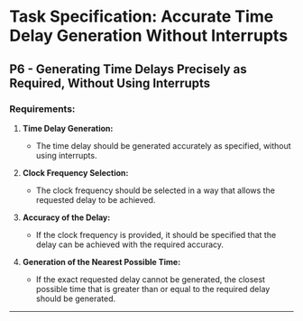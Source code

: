 # Task Specification: Accurate Time Delay Generation Without Interrupts

## P6 - Generating Time Delays Precisely as Required, Without Using Interrupts

### Requirements:

1. **Time Delay Generation:**
   - The time delay should be generated accurately as specified, without using interrupts.
   
2. **Clock Frequency Selection:**
   - The clock frequency should be selected in a way that allows the requested delay to be achieved.

3. **Accuracy of the Delay:**
   - If the clock frequency is provided, it should be specified that the delay can be achieved with the required accuracy.
   
4. **Generation of the Nearest Possible Time:**
   - If the exact requested delay cannot be generated, the closest possible time that is greater than or equal to the required delay should be generated.

---

